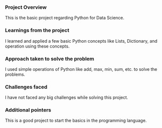### Project Overview

 This is the basic project regarding Python for Data Science. 


### Learnings from the project

 I learned and applied a few basic Python concepts like Lists, Dictionary, and operation using these concepts. 


### Approach taken to solve the problem

 I used simple operations of Python like add, max, min, sum, etc. to solve the problems.


### Challenges faced

 I have not faced any big challenges while solving this project.


### Additional pointers

 This is a good project to start the basics in the programming language.


